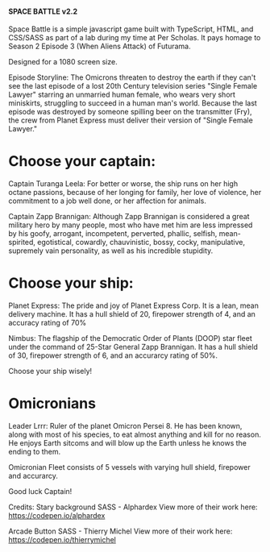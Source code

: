 #### SPACE BATTLE v2.2 ####

Space Battle is a simple javascript game built with TypeScript, HTML, and CSS/SASS as part of a lab during my time at Per Scholas. It pays homage to Season 2 Episode 3 (When Aliens Attack) of Futurama.

Designed for a 1080 screen size.

Episode Storyline:
The Omicrons threaten to destroy the earth if they can't see the last episode of a lost 20th Century television series "Single Female Lawyer" starring an unmarried human female, who wears very short miniskirts, struggling to succeed in a human man's world. Because the last episode was destroyed by someone spilling beer on the transmitter (Fry), the crew from Planet Express must deliver their version of "Single Female Lawyer."

# Choose your captain: 

Captain Turanga Leela: For better or worse, the ship runs on her high octane passions, because of her longing for family, her love of violence, her commitment to a job well done, or her affection for animals. 

Captain Zapp Brannigan: Although Zapp Brannigan is considered a great military hero by many people, most who have met him are less impressed by his goofy, arrogant, incompetent, perverted, phallic, selfish, mean-spirited, egotistical, cowardly, chauvinistic, bossy, cocky, manipulative, supremely vain personality, as well as his incredible stupidity.

# Choose your ship:

Planet Express:
The pride and joy of Planet Express Corp. It is a lean, mean delivery machine.  It has a hull shield of 20, firepower strength of 4, and an accuracy rating of 70%

Nimbus:
The flagship of the Democratic Order of Plants (DOOP) star fleet under the command of 25-Star General Zapp Brannigan. It has a hull shield of 30, firepower strength of 6, and an accurarcy rating of 50%.

Choose your ship wisely!

# Omicronians

Leader
Lrrr: Ruler of the planet Omicron Persei 8. He has been known, along with most of his species, to eat almost anything and kill for no reason. He enjoys Earth sitcoms and will blow up the Earth unless he knows the ending to them.

Omicronian Fleet consists of 5 vessels with varying hull shield, firepower and accurarcy.




Good luck Captain!


Credits:
Stary background SASS - Alphardex
View more of their work here: https://codepen.io/alphardex

Arcade Button SASS - Thierry Michel
View more of their work here: https://codepen.io/thierrymichel